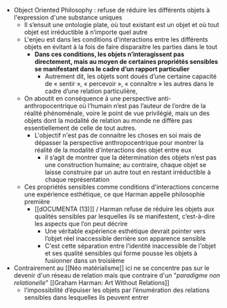- Object Oriented Philosophy : refuse de réduire les différents objets à l'expression d'une substance uniques
	- Il s’ensuit une ontologie plate, où tout existant est un objet et où tout objet est irréductible à n’importe quel autre
	- L'enjeu est dans les conditions d'interactions entre les différents objets en évitant à la fois de faire disparaitre les parties dans le tout
		- **Dans ces conditions, les objets n’interagissent pas directement, mais au moyen de certaines propriétés sensibles se manifestant dans le cadre d’un rapport particulier**
			- Autrement dit, les objets sont doués d’une certaine capacité de « sentir », « percevoir », « connaître » les autres dans le cadre d’une relation particulière,
	- On aboutit en conséquence à une perspective anti-anthropocentrique où l’humain n’est pas l’auteur de l’ordre de la réalité phénoménale, voire le point de vue privilégié, mais un des objets dont la modalité de relation au monde ne diffère pas essentiellement de celle de tout autres.
		- L'objectif n'est pas de connaitre les choses en soi mais de dépasser la perspective anthropocentrique pour montrer la réalité de la modalité d'interactions des objet entre eux
			- il s’agit de montrer que la détermination des objets n’est pas une construction humaine; au contraire, chaque objet se laisse construire par un autre tout en restant irréductible à chaque représentation
	- Ces propriétés sensibles comme conditions d'interactions concerne une expérience esthétique, ce que Harman appelle philosophie première
		- [[dOCUMENTA (13)]] / Harman refuse de réduire les objets aux qualités sensibles par lesquelles ils se manifestent, c’est-à-dire les aspects que l’on peut décrire
			- Une véritable expérience esthétique devrait pointer vers l’objet réel inaccessible derrière son apparence sensible
			- C'est cette séparation entre l'identité inaccessible de l'objet et ses qualité sensibles qui forme pousse les objets à fusionner dans un troisième
- Contrairement au [[Néo matérialisme]] ici ne se concentre pas sur le devenir d'un réseau de relation mais que contraire d'un "*paradigme non relationelle*" [[Graham Harman: Art Without Relations]]
	- l’impossibilité d’épuiser les objets par l’énumération des relations sensibles dans lesquelles ils peuvent entrer